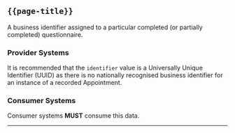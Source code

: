 ## <code>{{page-title}}</code>

A business identifier assigned to a particular completed (or partially completed) questionnaire.

### Provider Systems

It is recommended that the `identifier` value is a Universally Unique Identifier (UUID) as there is no nationally recognised business identifier for an instance of a recorded Appointment.

### Consumer Systems

Consumer systems **MUST** consume this data.

---
